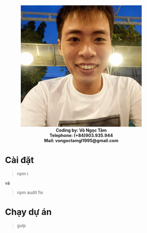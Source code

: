 <p align="center" style="font-weight:bold"><img
      alt="TamGL"
      src="app/dist/img/avt.jpg"
      width="400"
    /> </br>
    Coding by: Võ Ngọc Tâm </br>
    Telephone: (+84)903.935.944 </br>
    Mail: vongoctamgl1995@gmail.com
    </p>

# Cài đặt

> npm i 

và 

> npm audit fix

# Chạy dự án 

> gulp